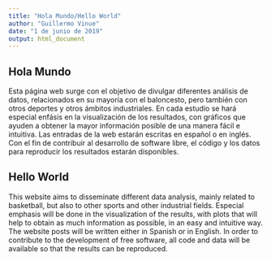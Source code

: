 ```yaml
---
title: "Hola Mundo/Hello World"
author: "Guillermo Vinue"
date: "1 de junio de 2019"
output: html_document
---
```


## Hola Mundo

Esta página web surge con el objetivo de divulgar diferentes análisis de datos, relacionados en su mayoría con el baloncesto, pero también con otros deportes y otros ámbitos industriales. En cada estudio se hará especial enfásis en la visualización de los resultados, con gráficos que ayuden a obtener la mayor información posible de una manera fácil e intuitiva. Las entradas de la web estarán escritas en español o en inglés. Con el fin de contribuir al desarrollo de software libre, el código y los datos para reproducir los resultados estarán disponibles.

## Hello World

This website aims to disseminate different data analysis, mainly related to basketball, but also to other sports and other industrial fields. Especial emphasis will be done in the visualization of the results, with plots that will help to obtain as much information as possible, in an easy and intuitive way. The website posts will be written either in Spanish or in English. In order to contribute to the development of free software, all code and data will be available so that the results can be reproduced.